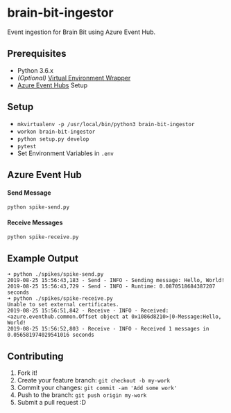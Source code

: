 # brain-bit-ingestor
Event ingestion for Brain Bit using Azure Event Hub.

## Prerequisites

- Python 3.6.x
- _(Optional)_ [Virtual Environment Wrapper](https://python-guide-cn.readthedocs.io/en/latest/dev/virtualenvs.html)
- [Azure Event Hubs](https://docs.microsoft.com/en-us/azure/event-hubs/event-hubs-create) Setup


## Setup

- `mkvirtualenv -p /usr/local/bin/python3 brain-bit-ingestor`
- `workon brain-bit-ingestor`
- `python setup.py develop`
- `pytest`
- Set Environment Variables in `.env`


## Azure Event Hub

#### Send Message
`python spike-send.py`

#### Receive Messages
`python spike-receive.py`

## Example Output
```
➜ python ./spikes/spike-send.py
2019-08-25 15:56:43,183 - Send - INFO - Sending message: Hello, World!
2019-08-25 15:56:43,729 - Send - INFO - Runtime: 0.0870518684387207 seconds
➜ python ./spikes/spike-receive.py
Unable to set external certificates.
2019-08-25 15:56:51,842 - Receive - INFO - Received:<azure.eventhub.common.Offset object at 0x1086d8210>|0-Message:Hello, World!
2019-08-25 15:56:52,803 - Receive - INFO - Received 1 messages in 0.056581974029541016 seconds
```

## Contributing

1. Fork it!
2. Create your feature branch: `git checkout -b my-work`
3. Commit your changes: `git commit -am 'Add some work'`
4. Push to the branch: `git push origin my-work`
5. Submit a pull request :D

